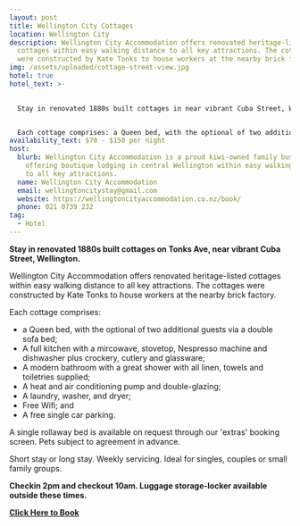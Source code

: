 ```yaml
---
layout: post
title: Wellington City Cottages
location: Wellington City
description: Wellington City Accommodation offers renovated heritage-listed
  cottages within easy walking distance to all key attractions. The cottages
  were constructed by Kate Tonks to house workers at the nearby brick factory.
img: /assets/uploaded/cottage-street-view.jpg
hotel: true
hotel_text: >-
  

  Stay in renovated 1880s built cottages in near vibrant Cuba Street, Wellington. Wellington City Accommodation offers renovated heritage-listed cottages within easy walking distance to all key attractions. The cottages were constructed by Kate Tonks to house workers at the nearby brick factory.   


  Each cottage comprises: a Queen bed, with the optional of two additional guests via a double sofa bed, a full kitchen with a mircowave, stovetop, free Wifi, and free single car parking, and more.
availability_text: $70 - $150 per night
host:
  blurb: Wellington City Accommodation is a proud kiwi-owned family business
    offering boutique lodging in central Wellington within easy walking distance
    to all key attractions.
  name: Wellington City Accommodation
  email: wellingtoncitystay@gmail.com
  website: https://wellingtoncityaccommodation.co.nz/book/
  phone: 021 0739 232
tag:
  - Hotel
---
```

**Stay in renovated 1880s built cottages on Tonks Ave, near vibrant Cuba Street, Wellington.** 

Wellington City Accommodation offers renovated heritage-listed cottages within easy walking distance to all key attractions. The cottages were constructed by Kate Tonks to house workers at the nearby brick factory. 

Each cottage comprises:

* a Queen bed, with the optional of two additional guests via a double sofa bed;
* A full kitchen with a mircowave, stovetop, Nespresso machine and dishwasher plus crockery, cutlery and glassware;
* A modern bathroom with a great shower with all linen, towels and toiletries supplied;
* A heat and air conditioning pump and double-glazing; 
* A laundry, washer, and dryer;
* Free Wifi; and
* A free single car parking. 

A single rollaway bed is available on request through our 'extras' booking screen. Pets subject to agreement in advance. 

Short stay or long stay. Weekly servicing. Ideal for singles, couples or small family groups.

**Checkin 2pm and checkout 10am. Luggage storage-locker available outside these times.**

**[Click Here to Book](https://wellingtoncityaccommodation.co.nz/book/)**